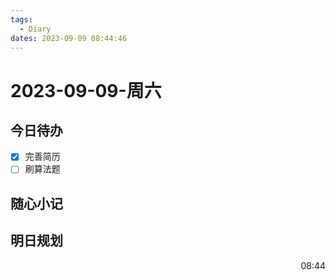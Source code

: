 ```yaml
---
tags:
  - Diary
dates: 2023-09-09 08:44:46
---
```

# 2023-09-09-周六

## 今日待办

- [x] 完善简历
- [ ] 刷算法题
## 随心小记


## 明日规划


<p align="right">08:44<p/>
